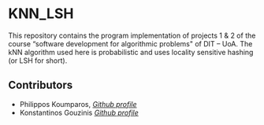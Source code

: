 # KNN_LSH

This repository contains the program implementation of projects 1 & 2 of the course “software development for algorithmic problems" of DIT – UoA. The kNN algorithm used here is probabilistic and uses locality sensitive hashing (or LSH for short).


## Contributors
- Philippos Koumparos, *[Github profile](https://github.com/Ph-k)*
- Konstantinos Gouzinis *[Github profile](https://github.com/kontino)*
